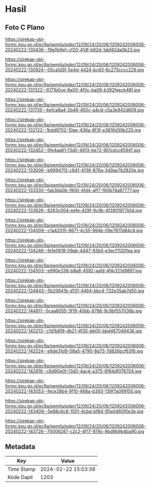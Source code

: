 # Hasil

## Foto C Plano

https://sirekap-obj-formc.kpu.go.id/ec9a/pemilu/pdpr/12/09/24/20/06/1209242006006-20240222-130436--19e0b9e1-cf20-41df-b82d-1abf42da0b23.jpg

https://sirekap-obj-formc.kpu.go.id/ec9a/pemilu/pdpr/12/09/24/20/06/1209242006006-20240222-130924--05ca1d3f-5e4d-4424-bc63-6c273cccc229.jpg

https://sirekap-obj-formc.kpu.go.id/ec9a/pemilu/pdpr/12/09/24/20/06/1209242006006-20240222-131322--6171b0ce-9a00-4f0c-ba09-b392feecb48f.jpg

https://sirekap-obj-formc.kpu.go.id/ec9a/pemilu/pdpr/12/09/24/20/06/1209242006006-20240222-131735--4efca8a4-2b49-450c-a4cd-c5a3e942d609.jpg

https://sirekap-obj-formc.kpu.go.id/ec9a/pemilu/pdpr/12/09/24/20/06/1209242006006-20240222-132122--1bdd9702-10ae-436a-8f3f-e3816d39b220.jpg

https://sirekap-obj-formc.kpu.go.id/ec9a/pemilu/pdpr/12/09/24/20/06/1209242006006-20240222-132452--5fe4aa61-f3d0-4913-be72-951cdcc65941.jpg

https://sirekap-obj-formc.kpu.go.id/ec9a/pemilu/pdpr/12/09/24/20/06/1209242006006-20240222-133006--b69947f2-c841-4136-876a-349ae7b2820e.jpg

https://sirekap-obj-formc.kpu.go.id/ec9a/pemilu/pdpr/12/09/24/20/06/1209242006006-20240222-133330--fab3bb0b-f900-4fd4-aff7-f60b74a97777.jpg

https://sirekap-obj-formc.kpu.go.id/ec9a/pemilu/pdpr/12/09/24/20/06/1209242006006-20240222-133626--8283c004-eefe-429f-9c9b-4f3901977b14.jpg

https://sirekap-obj-formc.kpu.go.id/ec9a/pemilu/pdpr/12/09/24/20/06/1209242006006-20240222-134009--c1a42015-6671-4c55-994b-09e7817d84c8.jpg

https://sirekap-obj-formc.kpu.go.id/ec9a/pemilu/pdpr/12/09/24/20/06/1209242006006-20240222-134246--fe1e0618-09ab-4447-93b0-e3ecf11201ea.jpg

https://sirekap-obj-formc.kpu.go.id/ec9a/pemilu/pdpr/12/09/24/20/06/1209242006006-20240222-134503--e990e338-b8a8-4582-aafd-4f4cf21d9897.jpg

https://sirekap-obj-formc.kpu.go.id/ec9a/pemilu/pdpr/12/09/24/20/06/1209242006006-20240222-134843--5b20641b-d131-4464-bbc4-732e35ab7d50.jpg

https://sirekap-obj-formc.kpu.go.id/ec9a/pemilu/pdpr/12/09/24/20/06/1209242006006-20240222-144811--0caa8055-3f19-40bb-8786-9c9bf557036b.jpg

https://sirekap-obj-formc.kpu.go.id/ec9a/pemilu/pdpr/12/09/24/20/06/1209242006006-20240222-142213--c1d1b6f9-db21-4f35-bb00-bbd467046436.jpg

https://sirekap-obj-formc.kpu.go.id/ec9a/pemilu/pdpr/12/09/24/20/06/1209242006006-20240222-142524--e9de31d9-08a5-4790-8d73-7d826bcf63f6.jpg

https://sirekap-obj-formc.kpu.go.id/ec9a/pemilu/pdpr/12/09/24/20/06/1209242006006-20240222-142818--c6d90e0f-f3d0-4ac4-a375-6f84df076704.jpg

https://sirekap-obj-formc.kpu.go.id/ec9a/pemilu/pdpr/12/09/24/20/06/1209242006006-20240222-143053--fece28b4-9f10-468a-b393-139f7a099150.jpg

https://sirekap-obj-formc.kpu.go.id/ec9a/pemilu/pdpr/12/09/24/20/06/1209242006006-20240222-143409--5e88c6c8-1501-4cbd-bf84-95e0460f0e3e.jpg

https://sirekap-obj-formc.kpu.go.id/ec9a/pemilu/pdpr/12/09/24/20/06/1209242006006-20240222-143726--70006287-c2c2-4f17-978c-9bd9b9b4ba90.jpg


## Metadata

| Key        | Value               |
| ---------- | ------------------- |
| Time Stamp | 2024-02-22 15:03:39 |
| Kode Dapil | 1203                |



